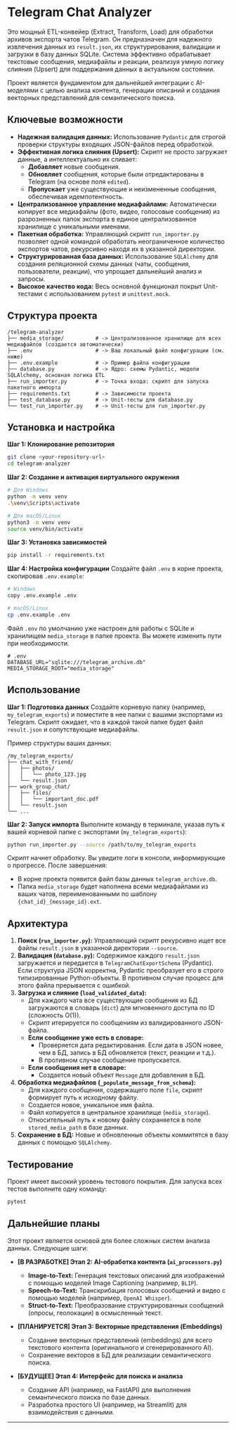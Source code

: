 # Telegram Chat Analyzer

Это мощный ETL-конвейер (Extract, Transform, Load) для обработки архивов экспорта чатов Telegram. Он предназначен для надежного извлечения данных из `result.json`, их структурирования, валидации и загрузки в базу данных SQLite. Система эффективно обрабатывает текстовые сообщения, медиафайлы и реакции, реализуя умную логику слияния (Upsert) для поддержания данных в актуальном состоянии.

Проект является фундаментом для дальнейшей интеграции с AI-моделями с целью анализа контента, генерации описаний и создания векторных представлений для семантического поиска.

## Ключевые возможности

*   **Надежная валидация данных:** Использование `Pydantic` для строгой проверки структуры входящих JSON-файлов перед обработкой.
*   **Эффективная логика слияния (Upsert):** Скрипт не просто загружает данные, а интеллектуально их сливает:
    *   **Добавляет** новые сообщения.
    *   **Обновляет** сообщения, которые были отредактированы в Telegram (на основе поля `edited`).
    *   **Пропускает** уже существующие и неизмененные сообщения, обеспечивая идемпотентность.
*   **Централизованное управление медиафайлами:** Автоматически копирует все медиафайлы (фото, видео, голосовые сообщения) из разрозненных папок экспорта в единое централизованное хранилище с уникальными именами.
*   **Пакетная обработка:** Управляющий скрипт `run_importer.py` позволяет одной командой обработать неограниченное количество экспортов чатов, рекурсивно находя их в указанной директории.
*   **Структурированная база данных:** Использование `SQLAlchemy` для создания реляционной схемы данных (чаты, сообщения, пользователи, реакции), что упрощает дальнейший анализ и запросы.
*   **Высокое качество кода:** Весь основной функционал покрыт Unit-тестами с использованием `pytest` и `unittest.mock`.

## Структура проекта

```
/telegram-analyzer
├── media_storage/          # -> Централизованное хранилище для всех медиафайлов (создается автоматически)
├── .env                    # -> Ваш локальный файл конфигурации (см. ниже)
├── .env.example            # -> Пример файла конфигурации
├── database.py             # -> Ядро: схемы Pydantic, модели SQLAlchemy, основная логика ETL
├── run_importer.py         # -> Точка входа: скрипт для запуска пакетного импорта
├── requirements.txt        # -> Зависимости проекта
├── test_database.py        # -> Unit-тесты для database.py
└── test_run_importer.py    # -> Unit-тесты для run_importer.py
```

## Установка и настройка

**Шаг 1: Клонирование репозитория**
```bash
git clone <your-repository-url>
cd telegram-analyzer
```

**Шаг 2: Создание и активация виртуального окружения**
```bash
# Для Windows
python -m venv venv
.\venv\Scripts\activate

# Для macOS/Linux
python3 -m venv venv
source venv/bin/activate
```

**Шаг 3: Установка зависимостей**
```bash
pip install -r requirements.txt
```

**Шаг 4: Настройка конфигурации**
Создайте файл `.env` в корне проекта, скопировав `.env.example`:
```bash
# Windows
copy .env.example .env

# macOS/Linux
cp .env.example .env
```
Файл `.env` по умолчанию уже настроен для работы с SQLite и хранилищем `media_storage` в папке проекта. Вы можете изменить пути при необходимости.

```dotenv
# .env
DATABASE_URL="sqlite:///telegram_archive.db"
MEDIA_STORAGE_ROOT="media_storage"
```

## Использование

**Шаг 1: Подготовка данных**
Создайте корневую папку (например, `my_telegram_exports`) и поместите в нее папки с вашими экспортами из Telegram. Скрипт ожидает, что в каждой такой папке будет файл `result.json` и сопутствующие медиафайлы.

Пример структуры ваших данных:
```
/my_telegram_exports/
├── chat_with_friend/
│   ├── photos/
│   │   └── photo_123.jpg
│   └── result.json
├── work_group_chat/
│   ├── files/
│   │   └── important_doc.pdf
│   └── result.json
└── ...
```

**Шаг 2: Запуск импорта**
Выполните команду в терминале, указав путь к вашей корневой папке с экспортами (`my_telegram_exports`):

```bash
python run_importer.py --source /path/to/my_telegram_exports
```

Скрипт начнет обработку. Вы увидите логи в консоли, информирующие о прогрессе. После завершения:
*   В корне проекта появится файл базы данных `telegram_archive.db`.
*   Папка `media_storage` будет наполнена всеми медиафайлами из ваших чатов, переименованными по шаблону `{chat_id}_{message_id}.ext`.

## Архитектура

1.  **Поиск (`run_importer.py`):** Управляющий скрипт рекурсивно ищет все файлы `result.json` в указанной директории `--source`.
2.  **Валидация (`database.py`):** Содержимое каждого `result.json` загружается и передается в `TelegramChatExportSchema` (Pydantic). Если структура JSON корректна, Pydantic преобразует его в строго типизированные Python-объекты. В противном случае процесс для этого файла прерывается с ошибкой.
3.  **Загрузка и слияние (`load_validated_data`):**
    *   Для каждого чата все существующие сообщения из БД загружаются в словарь (`dict`) для мгновенного доступа по ID (сложность O(1)).
    *   Скрипт итерируется по сообщениям из валидированного JSON-файла.
    *   **Если сообщение уже есть в словаре:**
        *   Проверяется дата редактирования. Если дата в JSON новее, чем в БД, запись в БД обновляется (текст, реакции и т.д.).
        *   В противном случае сообщение пропускается.
    *   **Если сообщения нет в словаре:**
        *   Создается новый объект `Message` для добавления в БД.
4.  **Обработка медиафайлов (`_populate_message_from_schema`):**
    *   Для каждого сообщения, содержащего поле `file`, скрипт формирует путь к исходному файлу.
    *   Создается новое, уникальное имя файла.
    *   Файл копируется в центральное хранилище (`media_storage`).
    *   Относительный путь к новому файлу сохраняется в поле `stored_media_path` в базе данных.
5.  **Сохранение в БД:** Новые и обновленные объекты коммитятся в базу данных с помощью `SQLAlchemy`.

## Тестирование

Проект имеет высокий уровень тестового покрытия. Для запуска всех тестов выполните одну команду:
```bash
pytest
```

## Дальнейшие планы

Этот проект является основой для более сложных систем анализа данных. Следующие шаги:

*   **[В РАЗРАБОТКЕ] Этап 2: AI-обработка контента (`ai_processors.py`)**
    *   **Image-to-Text:** Генерация текстовых описаний для изображений с помощью моделей Image Captioning (например, `BLIP`).
    *   **Speech-to-Text:** Транскрибация голосовых сообщений и видео с помощью моделей (например, `OpenAI Whisper`).
    *   **Struct-to-Text:** Преобразование структурированных сообщений (опросы, геолокации) в осмысленный текст.

*   **[ПЛАНИРУЕТСЯ] Этап 3: Векторные представления (Embeddings)**
    *   Создание векторных представлений (embeddings) для всего текстового контента (оригинального и сгенерированного AI).
    *   Сохранение векторов в БД для реализации семантического поиска.

*   **[БУДУЩЕЕ] Этап 4: Интерфейс для поиска и анализа**
    *   Создание API (например, на FastAPI) для выполнения семантического поиска по базе данных.
    *   Разработка простого UI (например, на Streamlit) для взаимодействия с данными.

---